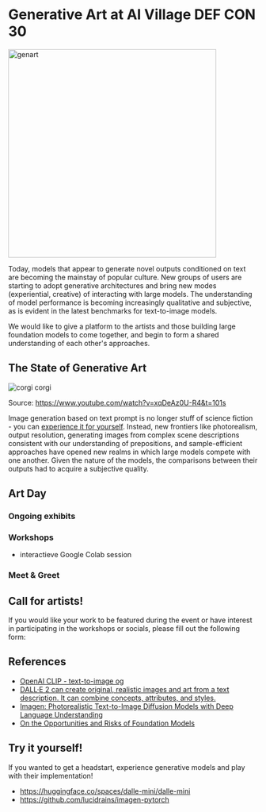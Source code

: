 
# Generative Art at AI Village DEF CON 30
<img width="420" alt="genart" src="https://user-images.githubusercontent.com/1236584/174705371-730d1298-4dcd-4ed9-aed7-dfe19615dade.png">

Today, models that appear to generate novel outputs conditioned on text are becoming the mainstay of popular culture.
New groups of users are starting to adopt generative architectures and bring new modes (experiential, creative) of interacting with large models.
The understanding of model performance is becoming increasingly qualitative and subjective, as is evident in the latest benchmarks for text-to-image models.

We would like to give a platform to the artists and those building large foundation models to come together, and begin to form a shared understanding of each other's approaches.
## The State of Generative Art
![corgi corgi](https://user-images.githubusercontent.com/1236584/174706435-afd9029c-629a-43a6-a141-57106537f58e.png)

Source: https://www.youtube.com/watch?v=xqDeAz0U-R4&t=101s

Image generation based on text prompt is no longer stuff of science fiction - you can [experience it for yourself](https://huggingface.co/spaces/dalle-mini/dalle-mini). Instead, new frontiers like photorealism, output resolution, generating images from complex scene descriptions consistent with our understanding of prepositions, and sample-efficient approaches have opened new realms in which large models compete with one another.
Given the nature of the models, the comparisons between their outputs had to acquire a subjective quality.
## Art Day
### Ongoing exhibits
### Workshops
- interactieve Google Colab session
### Meet & Greet

## Call for artists!
If you would like your work to be featured during the event or have interest in participating in the workshops or socials, please fill out the following form: <form URL goes here>

## References
- [OpenAI CLIP - text-to-image og](https://openai.com/blog/clip/)
- [DALL·E 2 can create original, realistic images and art from a text description. It can combine concepts, attributes, and styles.](https://openai.com/dall-e-2/)
- [Imagen: Photorealistic Text-to-Image Diffusion Models with Deep Language Understanding](https://imagen.research.google/)
- [On the Opportunities and Risks of Foundation Models](https://arxiv.org/abs/2108.07258)

## Try it yourself!
If you wanted to get a headstart, experience generative models and play with their implementation!
- https://huggingface.co/spaces/dalle-mini/dalle-mini
- https://github.com/lucidrains/imagen-pytorch
